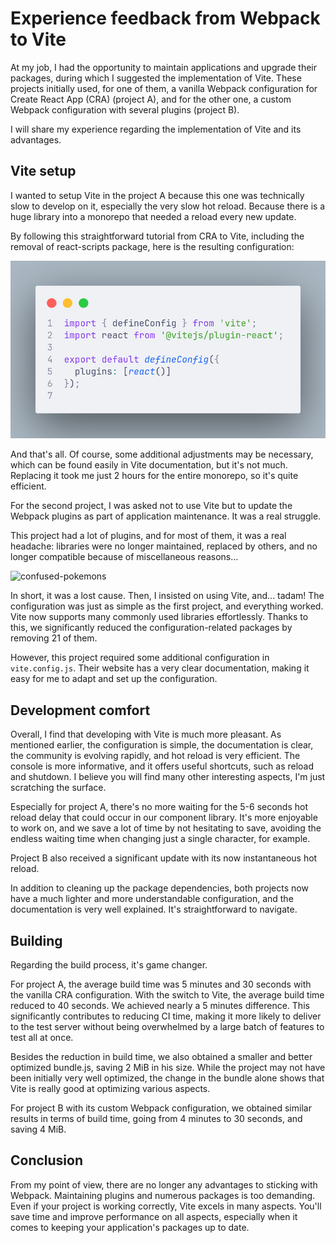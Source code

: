 # Experience feedback from Webpack to Vite

At my job, I had the opportunity to maintain applications and upgrade their packages, during which I suggested the implementation of Vite. These projects initially used, for one of them, a vanilla Webpack configuration for Create React App (CRA) (project A), and for the other one, a custom Webpack configuration with several plugins (project B).

I will share my experience regarding the implementation of Vite and its advantages.

## Vite setup

I wanted to setup Vite in the project A because this one was technically slow to develop on it, especially the very slow hot reload. Because there is a huge library into a monorepo that needed a reload every new update.

By following this straightforward tutorial from CRA to Vite, including the removal of react-scripts package, here is the resulting configuration:

![vite-config](/articles/config-vite.png)

And that's all. Of course, some additional adjustments may be necessary, which can be found easily in Vite documentation, but it's not much. Replacing it took me just 2 hours for the entire monorepo, so it's quite efficient.

For the second project, I was asked not to use Vite but to update the Webpack plugins as part of application maintenance. It was a real struggle.

This project had a lot of plugins, and for most of them, it was a real headache: libraries were no longer maintained, replaced by others, and no longer compatible because of miscellaneous reasons…

![confused-pokemons](https://media.giphy.com/media/v1.Y2lkPTc5MGI3NjExajg5enZoYzhzdmh1aWh3amo5dHNmMmRzYXZnOWNnbXR3aWwxdnZrNSZlcD12MV9pbnRlcm5hbF9naWZfYnlfaWQmY3Q9Zw/3oz8xTJXSZE2ciPwJi/giphy.gif)

In short, it was a lost cause. Then, I insisted on using Vite, and... tadam! The configuration was just as simple as the first project, and everything worked. Vite now supports many commonly used libraries effortlessly. Thanks to this, we significantly reduced the configuration-related packages by removing 21 of them.

However, this project required some additional configuration in `vite.config.js`. Their website has a very clear documentation, making it easy for me to adapt and set up the configuration.

## Development comfort

Overall, I find that developing with Vite is much more pleasant. As mentioned earlier, the configuration is simple, the documentation is clear, the community is evolving rapidly, and hot reload is very efficient. The console is more informative, and it offers useful shortcuts, such as reload and shutdown. I believe you will find many other interesting aspects, I'm just scratching the surface.

Especially for project A, there's no more waiting for the 5-6 seconds hot reload delay that could occur in our component library. It's more enjoyable to work on, and we save a lot of time by not hesitating to save, avoiding the endless waiting time when changing just a single character, for example.

Project B also received a significant update with its now instantaneous hot reload.

In addition to cleaning up the package dependencies, both projects now have a much lighter and more understandable configuration, and the documentation is very well explained. It's straightforward to navigate.

## Building

Regarding the build process, it's game changer.

For project A, the average build time was 5 minutes and 30 seconds with the vanilla CRA configuration. With the switch to Vite, the average build time reduced to 40 seconds. We achieved nearly a 5 minutes difference. This significantly contributes to reducing CI time, making it more likely to deliver to the test server without being overwhelmed by a large batch of features to test all at once.

Besides the reduction in build time, we also obtained a smaller and better optimized bundle.js, saving 2 MiB in his size. While the project may not have been initially very well optimized, the change in the bundle alone shows that Vite is really good at optimizing various aspects.

For project B with its custom Webpack configuration, we obtained similar results in terms of build time, going from 4 minutes to 30 seconds, and saving 4 MiB.

## Conclusion

From my point of view, there are no longer any advantages to sticking with Webpack. Maintaining plugins and numerous packages is too demanding. Even if your project is working correctly, Vite excels in many aspects. You'll save time and improve performance on all aspects, especially when it comes to keeping your application's packages up to date.
